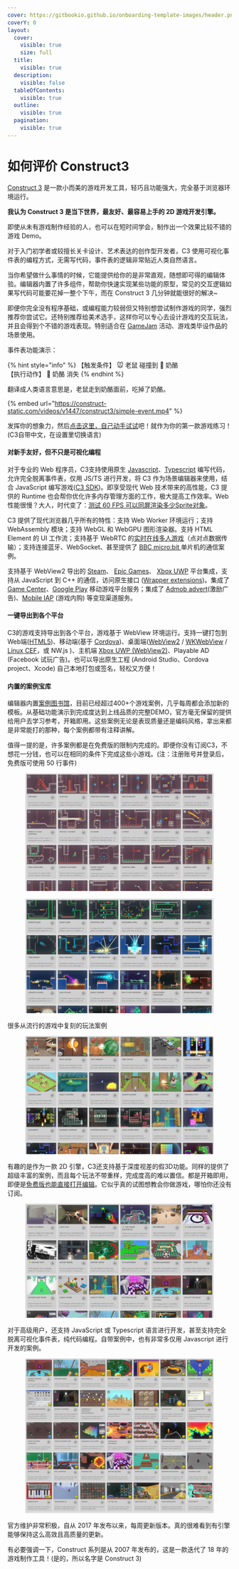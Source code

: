 ```yaml
---
cover: https://gitbookio.github.io/onboarding-template-images/header.png
coverY: 0
layout:
  cover:
    visible: true
    size: full
  title:
    visible: true
  description:
    visible: false
  tableOfContents:
    visible: true
  outline:
    visible: true
  pagination:
    visible: true
---
```


# 如何评价 Construct3

[Construct 3](https://www.construct.net/a/260259?t=construct3) 是一款小而美的游戏开发工具，轻巧且功能强大，完全基于浏览器环境运行。

**我认为 Construct 3 是当下世界，最友好、最容易上手的 2D 游戏开发引擎。**

即使从未有游戏制作经验的人，也可以在短时间学会，制作出一个效果比较不错的游戏 Demo。

对于入门初学者或较擅长关卡设计、艺术表达的创作型开发者，C3 使用可视化事件表的编程方式，无需写代码，事件表的逻辑非常贴近人类自然语言。

当你希望做什么事情的时候，它能提供给你的是非常直观，随想即可得的编辑体验。编辑器内置了许多组件，帮助你快速实现某些功能的原型，常见的交互逻辑如果写代码可能要花掉一整个下午，而在 Construct 3 几分钟就能很好的解决\~

即便你完全没有程序基础，或编程能力较弱但又特别想尝试制作游戏的同学，强烈推荐你尝试它。还特别推荐给美术选手，这样你可以专心去设计游戏的交互玩法，并且会得到个不错的游戏表现。特别适合在 [GameJam](https://zhida.zhihu.com/search?content_id=490749515\&content_type=Answer\&match_order=1\&q=GameJam\&zd_token=eyJhbGciOiJIUzI1NiIsInR5cCI6IkpXVCJ9.eyJpc3MiOiJ6aGlkYV9zZXJ2ZXIiLCJleHAiOjE3NDA3MjkxNjMsInEiOiJHYW1lSmFtIiwiemhpZGFfc291cmNlIjoiZW50aXR5IiwiY29udGVudF9pZCI6NDkwNzQ5NTE1LCJjb250ZW50X3R5cGUiOiJBbnN3ZXIiLCJtYXRjaF9vcmRlciI6MSwiemRfdG9rZW4iOm51bGx9.useIyASx47hcW-ZFzuRS5AGEkGBHAYpL4IpVUjASK50\&zhida_source=entity) 活动、游戏类毕设作品的场景使用。

事件表功能演示：

{% hint style="info" %}
【触发条件】  🐭 老鼠 碰撞到 🧀 奶酪\
【执行动作】  🧀 奶酪 消失
{% endhint %}

翻译成人类语言意思是，老鼠走到奶酪面前，吃掉了奶酪。

{% embed url="https://construct-static.com/videos/v1447/construct3/simple-event.mp4" %}

发挥你的想象力，然后[点击这里，自己动手试试](https://www.construct.net/a/260259?t=construct3tour)吧！就作为你的第一款游戏练习！ (C3自带中文，在设置里切换语言)

#### 对新手友好，但不只是可视化编程

对于专业的 Web 程序员，C3支持使用原生 [Javascript](https://www.construct.net/en/tutorials/construct-javascript-2866)、[Typescript](https://www.construct.net/en/tutorials/using-typescript-construct-3003) 编写代码，允许完全脱离事件表，仅用 JS/TS 进行开发，将 C3 作为场景编辑器来使用，结合 JavaScript 编写游戏([C3 SDK](https://www.construct.net/en/make-games/manuals/construct-3/scripting/using-scripting/javascript-construct))。即享受现代 Web 技术带来的高性能，C3 提供的 Runtime 也会帮你优化许多内存管理方面的工作，极大提高工作效率。Web性能很慢？大人，时代变了：[测试 60 FPS 可以同屏渲染多少Sprite对象](https://downloads.scirra.com/labs/piggyperf/)。

C3 提供了现代浏览器几乎所有的特性：支持 Web Worker 环境运行；支持 WebAssembly 模块；支持 WebGL 和 WebGPU 图形渲染器。支持 HTML Element 的 UI 工作流；支持基于 WebRTC 的[实时在线多人游戏](https://www.construct.net/en/make-games/manuals/construct-3/plugin-reference/multiplayer)（点对点数据传输）；支持连接蓝牙、WebSocket、甚至提供了 [BBC micro:bit ](https://www.construct.net/en/tutorials/getting-started-bbc-microbit-3060)单片机的通信案例。

支持基于 WebView2 导出的 [Steam](https://www.construct.net/en/make-games/addons/1105/steamworks-webview2)、 [Epic Games](https://www.construct.net/en/make-games/addons/1106/epic-games-webview2)、 [Xbox UWP](https://www.construct.net/en/make-games/addons/1204/xbox-live-uwp) 平台集成，支持从 JavaScript 到 C++ 的通信，访问原生接口 ([Wrapper extensions](https://www.construct.net/en/make-games/manuals/addon-sdk/guide/wrapper-extensions))。集成了 [Game Center](https://www.construct.net/en/make-games/manuals/construct-3/plugin-reference/game-center)、[Google Play](https://www.construct.net/en/make-games/manuals/construct-3/plugin-reference/google-play) 移动游戏平台服务；集成了 [Admob advert](https://www.construct.net/en/make-games/manuals/construct-3/plugin-reference/mobile-advert)(激励广告)、[Mobile IAP](https://www.construct.net/en/make-games/manuals/construct-3/plugin-reference/mobile-iap) (游戏内购) 等变现渠道服务。

#### 一键导出到各个平台

C3的游戏支持导出到各个平台，游戏基于 WebView 环境运行。支持一键打包到 Web端([HTML5](https://www.construct.net/en/tutorials/publishing-web-10?vic=84))、移动端(基于 [Cordova](https://www.construct.net/en/tutorials/publish-mobile-apps-26))、桌面端([WebView2](https://www.construct.net/en/tutorials/exporting-windows-webview2-2685) / [WKWebView](https://www.construct.net/en/tutorials/exporting-macos-wkwebview-2718) / [Linux CEF](https://www.construct.net/en/tutorials/exporting-linux-steam-deck-3155)，或 NW.js )、主机端 [Xbox UWP (WebView2)](https://www.construct.net/en/blogs/ashleys-blog-2/construct-xbox-support-1873)、Playable AD (Facebook 试玩广告)。也可以导出原生工程 (Android Studio、Cordova project、Xcode) 自己本地打包或签名，轻松又方便！

#### 内置的案例宝库

编辑器内置[案例图书馆](https://www.construct.net/a/260259?t=construct3)，目前已经超过400+个游戏案例，几乎每周都会添加新的模板。从基础功能演示到完成度达到上线品质的完整DEMO，官方毫无保留的提供给用户去学习参考，开箱即用。这些案例无论是表现质量还是编码风格，拿出来都是非常能打的那种，每个案例都带有注释讲解。

值得一提的是，许多案例都是在免费版的限制内完成的。即便你没有订阅C3，不想花一分钱，也可以在相同的条件下完成这些小游戏。(注：注册账号并登录后，免费版可使用 50 行事件)

<figure><img src="../.gitbook/assets/ExampleBrower01.png" alt=""><figcaption></figcaption></figure>

<figure><img src="../.gitbook/assets/ExampleBrower02.png" alt=""><figcaption></figcaption></figure>

很多从流行的游戏中复刻的玩法案例

<figure><img src="../.gitbook/assets/ExampleBrower03.png" alt=""><figcaption></figcaption></figure>

有趣的是作为一款 2D 引擎，C3还支持基于深度视差的假3D功能。同样的提供了超级丰富的案例，而且每个玩法不带重样，完成度高的难以置信。都是开箱即用，即便是[免费版也能直接打开编辑](https://www.construct.net/a/260259?t=construct3)。它似乎真的试图想教会你做游戏，哪怕你还没有订阅。

<figure><img src="../.gitbook/assets/ExampleBrower04.png" alt=""><figcaption></figcaption></figure>

对于高级用户，还支持 JavaScript 或 Typescript 语言进行开发，甚至支持完全脱离可视化事件表，纯代码编程。自带案例中，也有非常多仅用 Javascript 进行开发的案例。

<figure><img src="../.gitbook/assets/ExampleBrower05.png" alt=""><figcaption></figcaption></figure>

官方维护非常积极，自从 2017 年发布以来，每周更新版本。真的很难看到有引擎能够保持这么高效且高质量的更新。

有必要强调一下，Construct 系列是从 2007 年发布的，这是一款迭代了 18 年的游戏制作工具！(是的，所以名字是 Construct 3)





